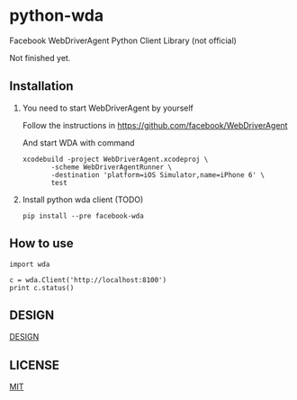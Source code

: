 # python-wda
Facebook WebDriverAgent Python Client Library (not official)

Not finished yet.

## Installation
1. You need to start WebDriverAgent by yourself

	Follow the instructions in <https://github.com/facebook/WebDriverAgent>

	And start WDA with command

	```
	xcodebuild -project WebDriverAgent.xcodeproj \
           -scheme WebDriverAgentRunner \
           -destination 'platform=iOS Simulator,name=iPhone 6' \
           test
    ```

2. Install python wda client (TODO)

	```
	pip install --pre facebook-wda
	```

## How to use
```
import wda

c = wda.Client('http://localhost:8100')
print c.status()
```

## DESIGN
[DESIGN](DESIGN.md)

## LICENSE
[MIT](LICENSE)
